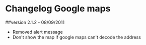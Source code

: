 Changelog Google maps
=====================

##version 2.1.2 - 08/09/2011

* Removed alert message
* Don't show the map if google maps can't decode the address